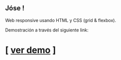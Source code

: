 ## Jóse !

Web responsive usando HTML y CSS (grid & flexbox).

Demostración a través del siguiente link:
# [ **[ver demo](https://htmlpreview.github.io/?https://github.com/EstebanAdarico/hackaton-tecsup-codigo/blob/jose/index.html)** ]